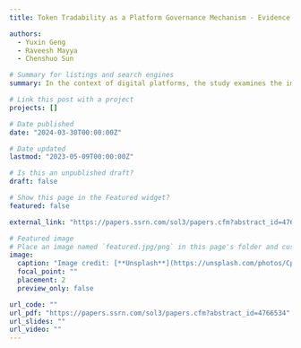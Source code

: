 ```yaml
---
title: Token Tradability as a Platform Governance Mechanism - Evidence from a Policy Change

authors:
  - Yuxin Geng
  - Raveesh Mayya
  - Chenshuo Sun

# Summary for listings and search engines
summary: In the context of digital platforms, the study examines the impact of allowing market-driven tradability of platform-specific digital tokens. It finds that such a policy leads to significant token value depreciation and a decrease in user engagement, with sellers becoming more conservative in their sales strategies. The research highlights the need for careful strategic management and oversight when devolving decision rights for digital tokens to maintain marketplace stability.

# Link this post with a project
projects: []

# Date published
date: "2024-03-30T00:00:00Z"

# Date updated
lastmod: "2023-05-09T00:00:00Z"

# Is this an unpublished draft?
draft: false

# Show this page in the Featured widget?
featured: false

external_link: "https://papers.ssrn.com/sol3/papers.cfm?abstract_id=4766534"

# Featured image
# Place an image named `featured.jpg/png` in this page's folder and customize its options here.
image:
  caption: "Image credit: [**Unsplash**](https://unsplash.com/photos/CpkOjOcXdUY)"
  focal_point: ""
  placement: 2
  preview_only: false

url_code: ""
url_pdf: "https://papers.ssrn.com/sol3/papers.cfm?abstract_id=4766534"
url_slides: ""
url_video: ""
---
```

